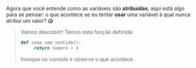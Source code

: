 Agora que você entende como as variáveis são **atribuídas**, aqui está algo para se pensar: o que acontece se eu tentar **usar** uma variável à qual nunca atribuí um valor? :scream:

>Vamos descobrir! Temos esta função definida:
>
> ```python
> def soma_sem_sentido():
>      return numero + 8
> ```
>
> Invoque no console e observe o que acontece.
